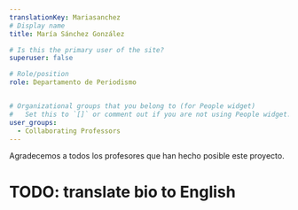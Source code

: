 ```yaml
---
translationKey: Mariasanchez
# Display name
title: María Sánchez González

# Is this the primary user of the site?
superuser: false

# Role/position
role: Departamento de Periodismo


# Organizational groups that you belong to (for People widget)
#   Set this to `[]` or comment out if you are not using People widget.
user_groups:
  - Collaborating Professors
---
```


Agradecemos a todos los profesores que han hecho posible este proyecto.

# TODO: translate bio to English
